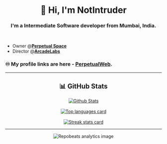<h1 align="center">👋 Hi, I'm NotIntruder</h1>
<h3 align="center">I'm a Intermediate Software developer from Mumbai, India.</h3><br>

- Owner @**[Perpetual Space](https://github.com/perpetualspace)**<br>
- Director @**[ArcadeLabs](https://github.com/arcadelabs)**<br>

### ♾️ My profile links are here - [PerpetualWeb](http://perpetualspace.me/PerpetualWeb/).

*************

<h2 align="center"> 📊 GitHub Stats </h2>

<div align="center">
<a href="https://github.com/NotIntruder" alt="Go to GitHub profile">
    <img src="https://github-readme-stats.vercel.app/api?username=NotIntruder&show_icons=true&theme=tokyonight" alt="Github Stats"/>
    <br>
    <br>
    <img src="https://github-readme-stats.vercel.app/api/top-langs/?username=NotIntruder&theme=tokyonight&layout=donut"
        alt="Top languages card" /> 
    <br>
    <br>
    <img src="https://github-readme-streak-stats.herokuapp.com?user=NotIntruder&theme=dark" alt="Streak stats card" />
</a>
</div>

*************
<div align="center">
<img src="https://repobeats.axiom.co/api/embed/fe196358bd75349ed47ba5c9532b6ffffa586095.svg" alt="Repobeats analytics image">
</div>
